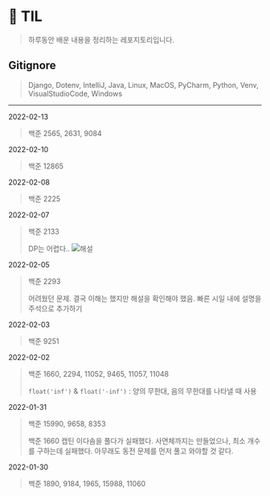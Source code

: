 # 🎇 TIL
>  하루동안 배운 내용을 정리하는 레포지토리입니다.

## Gitignore
> Django, Dotenv, IntelliJ, Java, Linux, MacOS, PyCharm, Python, Venv, VisualStudioCode, Windows

---
2022-02-13
> 백준 2565, 2631, 9084

2022-02-10
> 백준 12865

2022-02-08
> 백준 2225


2022-02-07
> 백준 2133
> 
> DP는 어렵다..
> ![해설](https://user-images.githubusercontent.com/61006711/152803140-f52c861f-54ea-44f7-b2d1-c1c3e187109c.jpeg)

2022-02-05
> 백준 2293
> 
> 어려웠던 문제. 결국 이해는 했지만 해설을 확인해야 했음. 빠른 시일 내에 설명을 주석으로 추가하기

2022-02-03
> 백준 9251


2022-02-02
> 백준 1660, 2294, 11052, 9465, 11057, 11048
> 
> `float('inf')` & `float('-inf')` : 양의 무한대, 음의 무한대를 나타낼 때 사용

2022-01-31
> 백준 15990, 9658, 8353 
> 
> 백준 1660 캡틴 이다솜을 풀다가 실패했다.
> 사면체까지는 만들었으나, 최소 개수를 구하는데 실패했다.
> 아무래도 동전 문제를 먼저 풀고 와야할 것 같다.

2022-01-30
> 백준 1890, 9184, 1965, 15988, 11060